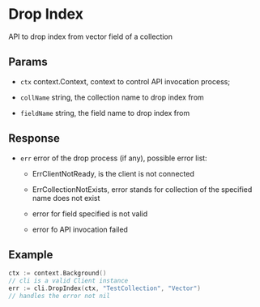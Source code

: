 # Drop Index 

API to drop index from vector field of a collection

## Params

- `ctx` context.Context, context to control API invocation process;

- `collName` string, the collection name to drop index from

- `fieldName` string, the field name to drop index from

## Response

- `err` error of the drop process (if any), possible error list:

    - ErrClientNotReady, is the client is not connected

    - ErrCollectionNotExists, error stands for collection of the specified name does not exist

    - error for field specified is not valid 
    
    - error fo API invocation failed 

## Example

```go
ctx := context.Background()
// cli is a valid Client instance
err := cli.DropIndex(ctx, "TestCollection", "Vector")
// handles the error not nil
```
